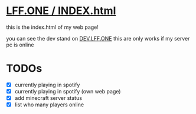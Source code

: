 # [LFF.ONE / INDEX.html](https://lff.one)
this is the index.html of my web page!

you can see the dev stand on [DEV.LFF.ONE](https://dev.lff.one) this are only works if my server pc is online

# TODOs
- [x] currently playing in spotify
- [x] currently playing in spotify (own web page)
- [x] add minecraft server status
- [x] list who many players online
